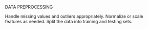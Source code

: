 DATA PREPROCESSING

Handle missing values and outliers appropriately.
Normalize or scale features as needed.
Split the data into training and testing sets.

